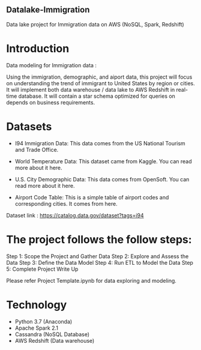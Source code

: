 ## Datalake-Immigration
Data lake project for Immigration data on AWS (NoSQL, Spark, Redshift)

# Introduction

Data modeling for Immigration data :

Using the immigration, demographic, and aiport data, this project will focus on understanding the trend of immigrant to United States by region or cities.  It will implement both data warehouse / data lake to AWS Redshift in real-time database.  It will contain a star schema optimized for queries on depends on business requirements.    

# Datasets

* I94 Immigration Data: This data comes from the US National Tourism and Trade Office.

* World Temperature Data: This dataset came from Kaggle. You can read more about it here.

* U.S. City Demographic Data: This data comes from OpenSoft. You can read more about it here.

* Airport Code Table: This is a simple table of airport codes and corresponding cities. It comes from here.

Dataset link : https://catalog.data.gov/dataset?tags=i94

# The project follows the follow steps:

Step 1: Scope the Project and Gather Data
Step 2: Explore and Assess the Data
Step 3: Define the Data Model
Step 4: Run ETL to Model the Data
Step 5: Complete Project Write Up

Please refer Project Template.ipynb for data exploring and modeling.  

# Technology
* Python 3.7 (Anaconda)
* Apache Spark 2.1
* Cassandra (NoSQL Database)
* AWS Redshift (Data warehouse)
